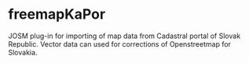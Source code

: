 freemapKaPor
============

JOSM plug-in for importing of map data from Cadastral portal of Slovak Republic. Vector data can used for corrections of Openstreetmap for Slovakia.
